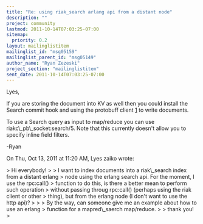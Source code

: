 ```yaml
---
title: "Re: using riak_search arlang api from a distant node"
description: ""
project: community
lastmod: 2011-10-14T07:03:25-07:00
sitemap:
  priority: 0.2
layout: mailinglistitem
mailinglist_id: "msg05159"
mailinglist_parent_id: "msg05149"
author_name: "Ryan Zezeski"
project_section: "mailinglistitem"
sent_date: 2011-10-14T07:03:25-07:00
---
```



Lyes,

If you are storing the document into KV as well then you could install the
Search commit hook and using the protobuff client [1] to write documents.

To use a Search query as input to map/reduce you can use
riakc\\_pb\\_socket:search/5. Note that this currently doesn't allow you to
specify inline field filters.

-Ryan

[1]: https://github.com/basho/riak-erlang-client

On Thu, Oct 13, 2011 at 11:20 AM, Lyes zaiko  wrote:

&gt; Hi everybody!
&gt;
&gt; I want to index documents into a riak\\_search index from a distant erlang
&gt; node using the erlang search api. For the moment, I use the rpc:call()
&gt; function to do this, is there a better mean to perform such operation
&gt; without passing throug rpc:call() (perhaps using the riak client or other
&gt; thing), but from the erlang node (I don't want to use the http api)?
&gt;
&gt;
&gt; By the way, can someone give me an example about how to use an erlang
&gt; function for a mapred\\_saerch map/reduce.
&gt;
&gt; thank you!
&gt;

